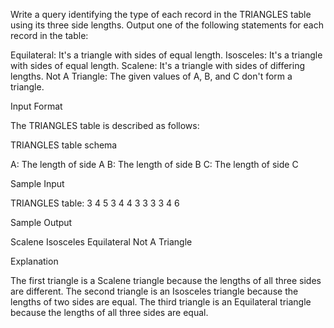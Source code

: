 Write a query identifying the type of each record in the TRIANGLES table using its three side lengths. Output one of the following statements for each record in the table:

Equilateral: It's a triangle with  sides of equal length.
Isosceles: It's a triangle with  sides of equal length.
Scalene: It's a triangle with  sides of differing lengths.
Not A Triangle: The given values of A, B, and C don't form a triangle.

Input Format

The TRIANGLES table is described as follows:

TRIANGLES table schema

A: The length of side A
B: The length of side B
C: The length of side C

Sample Input

TRIANGLES table:
3 4 5
3 4 4
3 3 3
3 4 6

Sample Output

Scalene
Isosceles
Equilateral
Not A Triangle

Explanation

The first triangle is a Scalene triangle because the lengths of all three sides are different.
The second triangle is an Isosceles triangle because the lengths of two sides are equal.
The third triangle is an Equilateral triangle because the lengths of all three sides are equal.

